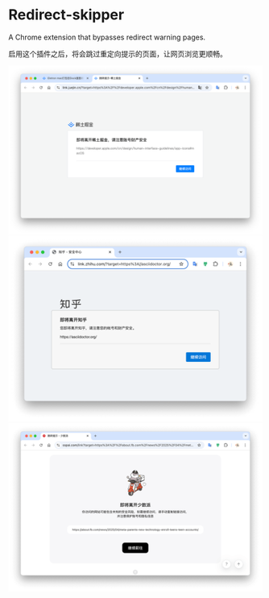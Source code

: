 # Redirect-skipper
A Chrome extension that bypasses redirect warning pages.


启用这个插件之后，将会跳过重定向提示的页面，让网页浏览更顺畅。

![](./images/site-juejin.png)
![](./images/site-zhihu.png)
![](./images/site-sspai.png)
